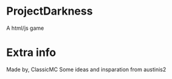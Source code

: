 # ProjectDarkness
A html/js game
# Extra info
Made by, ClassicMC 
Some ideas and insparation from austinis2


